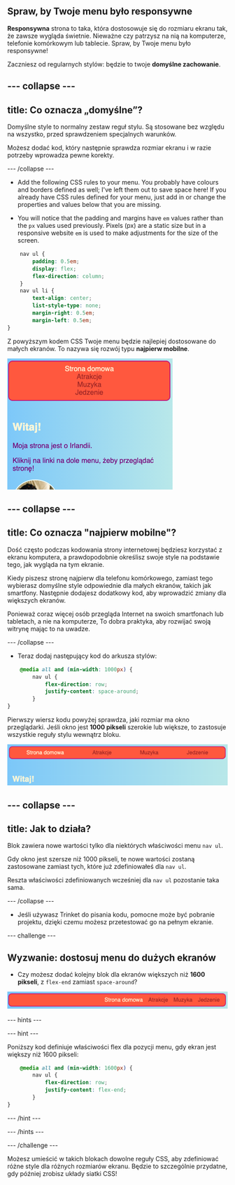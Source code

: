 ## Spraw, by Twoje menu było responsywne

**Responsywna** strona to taka, która dostosowuje się do rozmiaru ekranu tak, że zawsze wygląda świetnie. Nieważne czy patrzysz na nią na komputerze, telefonie komórkowym lub tablecie. Spraw, by Twoje menu było responsywne!

Zaczniesz od regularnych stylów: będzie to twoje **domyślne zachowanie**.

--- collapse ---
---
title: Co oznacza „domyślne”?
---

Domyślne style to normalny zestaw reguł stylu. Są stosowane bez względu na wszystko, przed sprawdzeniem specjalnych warunków.

Możesz dodać kod, który następnie sprawdza rozmiar ekranu i w razie potrzeby wprowadza pewne korekty.

--- /collapse ---

+ Add the following CSS rules to your menu. You probably have colours and borders defined as well; I've left them out to save space here! If you already have CSS rules defined for your menu, just add in or change the properties and values below that you are missing.

+ You will notice that the padding and margins have `em` values rather than the `px` values used previously. Pixels (px) are a static size but in a responsive website `em` is used to make adjustments for the size of the screen.

```css
    nav ul {
        padding: 0.5em;
        display: flex;
        flex-direction: column;
    }
    nav ul li {
        text-align: center; 
        list-style-type: none;
        margin-right: 0.5em;
        margin-left: 0.5em;
}
```

Z powyższym kodem CSS Twoje menu będzie najlepiej dostosowane do małych ekranów. To nazywa się rozwój typu **najpierw mobilne**.

![Części menu ułożone pionowo na małym ekranie](images/responsiveMenuMobile.png)

--- collapse ---
---
title: Co oznacza "najpierw mobilne"?
---

Dość często podczas kodowania strony internetowej będziesz korzystać z ekranu komputera, a prawdopodobnie określisz swoje style na podstawie tego, jak wygląda na tym ekranie.

Kiedy piszesz stronę najpierw dla telefonu komórkowego, zamiast tego wybierasz domyślne style odpowiednie dla małych ekranów, takich jak smartfony. Następnie dodajesz dodatkowy kod, aby wprowadzić zmiany dla większych ekranów.

Ponieważ coraz więcej osób przegląda Internet na swoich smartfonach lub tabletach, a nie na komputerze, To dobra praktyka, aby rozwijać swoją witrynę mając to na uwadze.

--- /collapse ---

+ Teraz dodaj następujący kod do arkusza stylów:

```css
    @media all and (min-width: 1000px) {
        nav ul {
            flex-direction: row;
            justify-content: space-around;
        }
}
```

Pierwszy wiersz kodu powyżej sprawdza, jaki rozmiar ma okno przeglądarki. Jeśli okno jest **1000 pikseli** szerokie lub większe, to zastosuje wszystkie reguły stylu wewnątrz bloku.

![Części menu rozmieszczone równomiernie w jednej linii na szerszym ekranie](images/responsiveMenuMedium.png)

--- collapse ---
---
title: Jak to działa?
---

Blok zawiera nowe wartości tylko dla niektórych właściwości menu `nav ul`.

Gdy okno jest szersze niż 1000 pikseli, te nowe wartości zostaną zastosowane zamiast tych, które już zdefiniowałeś dla `nav ul`.

Reszta właściwości zdefiniowanych wcześniej dla `nav ul` pozostanie taka sama.

--- /collapse ---

+ Jeśli używasz Trinket do pisania kodu, pomocne może być pobranie projektu, dzięki czemu możesz przetestować go na pełnym ekranie.

--- challenge ---

## Wyzwanie: dostosuj menu do dużych ekranów

+ Czy możesz dodać kolejny blok dla ekranów większych niż **1600 pikseli**, z `flex-end` zamiast `space-around`?

![Elementy menu po prawej stronie na szerokim ekranie](images/responsiveMenuWide.png)

--- hints ---

--- hint ---

Poniższy kod definiuje właściwości flex dla pozycji menu, gdy ekran jest większy niż 1600 pikseli:

```css
    @media all and (min-width: 1600px) {
        nav ul {
            flex-direction: row;
            justify-content: flex-end;
        }
}  
```

--- /hint ---

--- /hints ---

--- /challenge ---

Możesz umieścić w takich blokach dowolne reguły CSS, aby zdefiniować różne style dla różnych rozmiarów ekranu. Będzie to szczególnie przydatne, gdy później zrobisz układy siatki CSS!